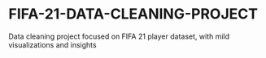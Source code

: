 # FIFA-21-DATA-CLEANING-PROJECT
Data cleaning project focused on FIFA 21 player dataset, with mild visualizations and insights
